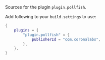 Sources for the plugin `plugin.pollfish`.

Add following to your `build.settings` to use:
```lua
{
    plugins = {
        "plugin.pollfish" = {
            publisherId = "com.coronalabs",
        },
    },
}
```
